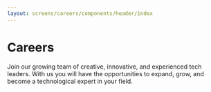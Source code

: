 ```yaml
---
layout: screens/careers/components/header/index
---
```


# Careers

Join our growing team of creative, innovative, and experienced tech leaders. With us you will have the opportunities to expand, grow, and become a technological expert in your field.
